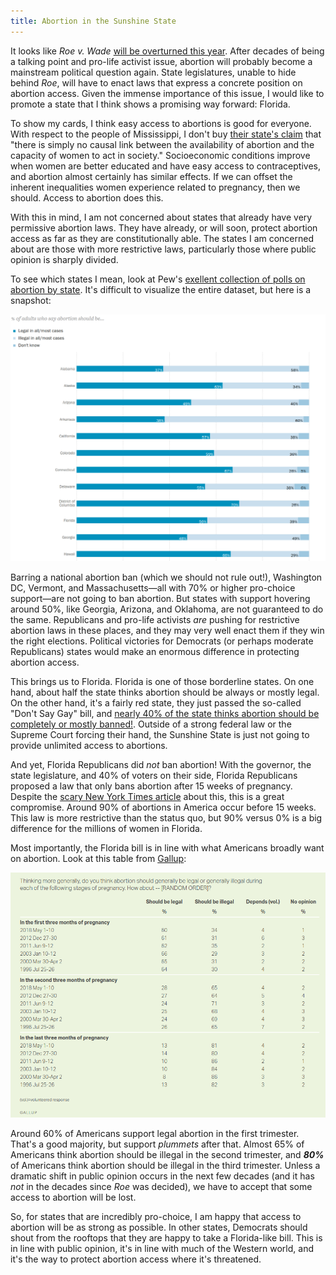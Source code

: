 ```yaml
---
title: Abortion in the Sunshine State
---
```


It looks like *Roe v. Wade* [will be overturned this
year](https://www.politico.com/news/2022/05/02/supreme-court-abortion-draft-opinion-00029473).
After decades of being a talking point and pro-life activist issue, abortion
will probably become a mainstream political question again. State legislatures,
unable to hide behind *Roe*, will have to enact laws that express a concrete
position on abortion access. Given the immense importance of this issue,
I would like to promote a state that I think shows a promising way forward:
Florida.

To show my cards, I think easy access to abortions is good for everyone. With
respect to the people of Mississippi, I don't buy [their state's
claim](https://www.brookings.edu/research/what-can-economic-research-tell-us-about-the-effect-of-abortion-access-on-womens-lives/)
that "there is simply no causal link between the availability of abortion and
the capacity of women to act in society." Socioeconomic conditions improve when
women are better educated and have easy access to contraceptives, and abortion
almost certainly has similar effects. If we can offset the inherent
inequalities women experience related to pregnancy, then we should. Access to
abortion does this.

With this in mind, I am not concerned about states that already have very
permissive abortion laws. They have already, or will soon, protect abortion
access as far as they are constitutionally able. The states I am concerned
about are those with more restrictive laws, particularly those where public
opinion is sharply divided.

To see which states I mean, look at Pew's [exellent collection of polls on
abortion by
state](https://www.pewresearch.org/religion/religious-landscape-study/compare/views-about-abortion/by/state/).
It's difficult to visualize the entire dataset, but here is a snapshot:

![Pew abortion table](../images/pew-abortion.png)

Barring a national abortion ban (which we should not rule out!), Washington DC,
Vermont, and Massachusetts—all with 70% or higher pro-choice support—are not
going to ban abortion. But states with support hovering around 50%, like
Georgia, Arizona, and Oklahoma, are not guaranteed to do the same. Republicans
and pro-life activists *are* pushing for restrictive abortion laws in these
places, and they may very well enact them if they win the right elections.
Political victories for Democrats (or perhaps moderate Republicans) states
would make an enormous difference in protecting abortion access.

This brings us to Florida. Florida is one of those borderline states. On one
hand, about half the state thinks abortion should be always or mostly legal. On
the other hand, it's a fairly red state, they just passed the so-called "Don't
Say Gay" bill, and [nearly 40% of the state thinks abortion should be
completely or mostly
banned!](https://www.pewresearch.org/religion/religious-landscape-study/state/florida/views-about-abortion/).
Outside of a strong federal law or the Supreme Court forcing their hand, the
Sunshine State is just not going to provide unlimited access to abortions.

And yet, Florida Republicans did *not* ban abortion! With the governor, the
state legislature, and 40% of voters on their side, Florida Republicans
proposed a law that only bans abortion after 15 weeks of pregnancy. Despite the
[scary New York Times
article](https://www.nytimes.com/2022/03/03/us/florida-abortion-ban.html) about
this, this is a great compromise. Around 90% of abortions in America occur
before 15 weeks. This law is more restrictive than the status quo, but 90%
versus 0% is a big difference for the millions of women in Florida.

Most importantly, the Florida bill is in line with what Americans broadly want
on abortion. Look at this table from
[Gallup](https://news.gallup.com/poll/1576/abortion.aspx):

![Gallup opinion poll on abortion](../images/gallup-abortion.png)

Around 60% of Americans support legal abortion in the first trimester. That's
a good majority, but support *plummets* after that. Almost 65% of Americans
think abortion should be illegal in the second trimester, and ***80%*** of
Americans think abortion should be illegal in the third trimester. Unless
a dramatic shift in public opinion occurs in the next few decades (and it has
*not* in the decades since *Roe* was decided), we have to accept that some
access to abortion will be lost.

So, for states that are incredibly pro-choice, I am happy that access to
abortion will be as strong as possible. In other states, Democrats should shout
from the rooftops that they are happy to take a Florida-like bill. This is in
line with public opinion, it's in line with much of the Western world, and it's
the way to protect abortion access where it's threatened.
